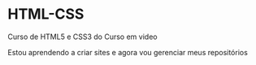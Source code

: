 # HTML-CSS
 Curso de HTML5 e CSS3 do Curso em video 

Estou aprendendo a criar sites e agora vou gerenciar meus repositórios 